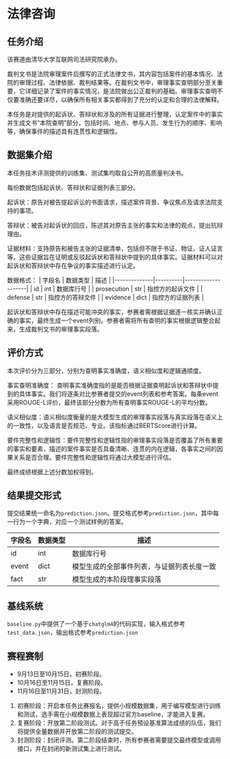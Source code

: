 # 法律咨询
## 任务介绍
该赛道由清华大学互联网司法研究院承办。

裁判文书是法院审理案件后撰写的正式法律文书，其内容包括案件的基本情况、法院的审理过程、法律依据、裁判结果等。在裁判文书中，审理事实查明部分至关重要，它详细记录了案件的事实情况，是法院做出公正裁判的基础。审理事实查明不仅要准确还要详尽，以确保所有相关事实都得到了充分的认定和合理的法律解释。

本任务是对提供的起诉状、答辩状和涉及的所有证据进行整理，认定案件中的事实并生成文书“本院查明”部分，包括时间、地点、参与人员、发生行为的顺序、影响等，确保事件的描述具有连贯性和逻辑性。

## 数据集介绍

本任务技术评测提供的训练集、测试集均取自公开的高质量判决书。

每份数据包括起诉状、答辩状和证据列表三部分。

起诉状：原告对被告提起诉讼的书面请求，描述案件背景、争议焦点及请求法院支持的事项。

答辩状：被告对起诉状的回应，陈述其对原告主张的事实和法律的观点，提出抗辩理由。

证据材料：支持原告和被告主张的证据清单，包括但不限于书证、物证、证人证言等。这些证据旨在证明或反驳起诉状和答辩状中提到的具体事实。证据材料可以对起诉状和答辩状中存在争议的事实描述进行认定。

数据格式：
| 字段名       | 数据类型 | 描述               |
|--------------|----------|--------------------|
| id           | int      | 数据库行号         |
| prosecution  | str      | 指控方的起诉文件   |
| defense      | str      | 指控方的答辩文件   |
| evidence     | dict     | 指控方的证据列表   |

起诉状和答辩状中存在描述可能冲突的事实，参赛者需根据证据逐一核实并确认正确的事实，最终生成一个event列别。参赛者需将所有查明的事实根据逻辑整合起来，生成裁判文书的审理事实段落。


## 评价方式

本次评价分为三部分，分别为查明事实准确度，语义相似度和逻辑通顺度。

事实查明准确度： 查明事实准确度指的是能否根据证据查明起诉状和答辩状中提到的具体事实。我们将逐条对比参赛者提交的event列表和参考答案。每条event采用ROUGE-L评价，最终该部分分数为所有查明事实ROUGE-L的平均分数。

语义相似度：语义相似度衡量的是大模型生成的审理事实段落与真实段落在语义上的一致性，以及语言是否规范、专业。该指标通过BERTScore进行计算。

要件完整性和逻辑性：要件完整性和逻辑性指的审理事实段落是否覆盖了所有重要的事实和要素，描述的案件事实是否具备清晰、连贯的内在逻辑，各事实之间的因果关系是否合理。要件完整性和逻辑性将通过大模型进行评估。

最终成绩根据上述分数加权得到。

## 结果提交形式
提交结果统一命名为`prediction.json`。提交格式参考`prediction.json`，其中每一行为一个字典，对应一个测试样例的答案。

| 字段名 | 数据类型 | 描述                                            |
|--------|----------|-------------------------------------------------|
| id     | int      | 数据库行号                                      |
| event  | dict     | 模型生成的全部事件列表，与证据列表长度一致       |
| fact   | str      | 模型生成的本阶段理事实段落                       |

## 基线系统
`baseline.py`中提供了一个基于`chatglm4`的代码实现，输入格式参考`test_data.json`，输出格式参考`prediction.json`

## 赛程赛制
- 9月13日至10月15日，初赛阶段。
- 10月16日至11月15日，复赛阶段。
- 11月16日至11月31日，封测阶段。

1. 初赛阶段：开启本任务比赛报名，提供小规模数据集，用于编写模型进行训练和测试，选手需在小规模数据上表现超过官方baseline，才能进入复赛。
2. 复赛阶段：开放第二阶段测试。对于高于任务预设基准算法成绩的队伍，我们将提供全量数据并开放第二阶段的测试提交。
3. 封测阶段：封闭评测。第二阶段结束时，所有参赛者需要提交最终模型或调用接口，并在封闭的新测试集上进行测试。